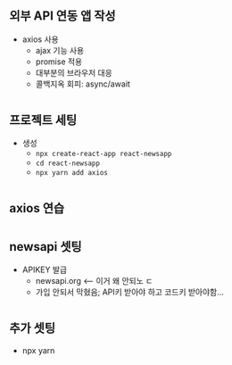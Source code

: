## 외부 API 연동 앱 작성
- axios 사용
  - ajax 기능 사용
  - promise 적용
  - 대부분의 브라우저 대응
  - 콜백지옥 회피: async/await
  #
## 프로젝트 세팅
- 생성
  - ```npx create-react-app react-newsapp```
  - ```cd react-newsapp```
  - ```npx yarn add axios```
  #
## axios 연습
  #
## newsapi 셋팅
- APIKEY 발급
  - newsapi.org <-- 이거 왜 안되노 ㄷ
  - 가입 안되서 막혔음; API키 받아야 하고 코드키 받아야함...
  #
## 추가 셋팅
- npx yarn